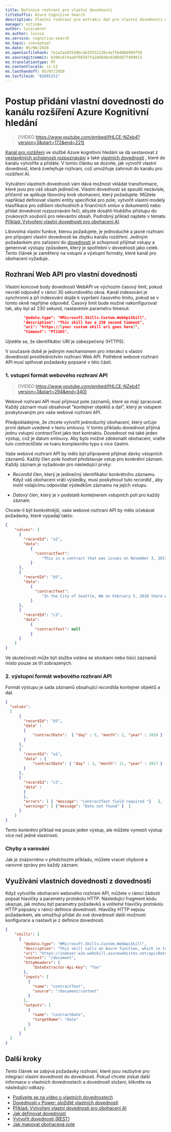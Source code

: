 ```yaml
---
title: Definice rozhraní pro vlastní dovednosti
titleSuffix: Azure Cognitive Search
description: Vlastní rozhraní pro extrakci dat pro vlastní dovednosti webového rozhraní API v kanálu rozšíření AI v Azure Kognitivní hledání.
manager: nitinme
author: luiscabrer
ms.author: luisca
ms.service: cognitive-search
ms.topic: conceptual
ms.date: 05/06/2020
ms.openlocfilehash: 7a1a2aa92549bcab35532120c4af5bd0b6904f58
ms.sourcegitcommit: b396c674aa8f66597fa2dd6d6ed200dd7f409915
ms.translationtype: MT
ms.contentlocale: cs-CZ
ms.lasthandoff: 05/07/2020
ms.locfileid: "82891251"
---
```

# <a name="how-to-add-a-custom-skill-to-an-azure-cognitive-search-enrichment-pipeline"></a>Postup přidání vlastní dovednosti do kanálu rozšíření Azure Kognitivní hledání

> [!VIDEO https://www.youtube.com/embed/fHLCE-NZeb4?version=3&start=172&end=221]

[Kanál pro rozšíření](cognitive-search-concept-intro.md) ve službě Azure kognitivní hledání se dá sestavovat z [vestavěných schopností rozpoznávání](cognitive-search-predefined-skills.md) a také [vlastních dovedností](cognitive-search-custom-skill-web-api.md) , které do kanálu vytvoříte a přidáte. V tomto článku se dozvíte, jak vytvořit vlastní dovednost, která zveřejňuje rozhraní, což umožňuje zahrnutí do kanálu pro rozšíření AI. 

Vytváření vlastních dovedností vám dává možnost vkládat transformace, které jsou pro váš obsah jedinečné. Vlastní dovednosti se spouští nezávisle, přičemž se aplikuje libovolný krok obohacení, který požadujete. Můžete například definovat vlastní entity specifické pro pole, vytvořit vlastní modely klasifikace pro odlišení obchodních a finančních smluv a dokumentů nebo přidat dovednost rozpoznávání řeči, abyste dosáhli hlubšího přístupu do zvukových souborů pro relevantní obsah. Podrobný příklad najdete v tématu [Příklad: Vytvoření vlastní dovednosti pro obohacení AI](cognitive-search-create-custom-skill-example.md).

 Libovolná vlastní funkce, kterou požadujete, je jednoduché a jasné rozhraní pro připojení vlastní dovednosti ke zbytku kanálu rozšíření. Jediným požadavkem pro zařazení do [dovednosti](cognitive-search-defining-skillset.md) je schopnost přijímat vstupy a generovat výstupy způsobem, který je spotřební v dovednosti jako celek. Tento článek je zaměřený na vstupní a výstupní formáty, které kanál pro obohacení vyžaduje.

## <a name="web-api-custom-skill-interface"></a>Rozhraní Web API pro vlastní dovednosti

Vlastní koncové body dovedností WebAPI ve výchozím časový limit, pokud nevrátí odpověď v rámci 30 sekundového okna. Kanál indexování je synchronní a při indexování dojde k vypršení časového limitu, pokud se v tomto okně nepřijme odpověď.  Časový limit bude možné nakonfigurovat tak, aby byl až 230 sekund, nastavením parametru timeout:

```json
        "@odata.type": "#Microsoft.Skills.Custom.WebApiSkill",
        "description": "This skill has a 230 second timeout",
        "uri": "https://[your custom skill uri goes here]",
        "timeout": "PT230S",
```

Ujistěte se, že identifikátor URI je zabezpečený (HTTPS).

V současné době je jediným mechanismem pro interakci s vlastní dovedností prostřednictvím rozhraní Web API. Potřebné webové rozhraní API musí splňovat požadavky popsané v této části.

### <a name="1--web-api-input-format"></a>1. vstupní formát webového rozhraní API


> [!VIDEO https://www.youtube.com/embed/fHLCE-NZeb4?version=3&start=294&end=340]


Webové rozhraní API musí přijmout pole záznamů, které se mají zpracovat. Každý záznam musí obsahovat "kontejner objektů a dat", který je vstupem poskytovaným pro vaše webové rozhraní API. 

Předpokládejme, že chcete vytvořit jednoduchý obohacení, který určuje první datum uvedené v textu smlouvy. V tomto příkladu dovednost přijímá jednu vstupní *contractText* jako text kontraktu. Dovednost má také jeden výstup, což je datum smlouvy. Aby bylo možné zdokonalit obohacení, vraťte tuto *contractDate* ve tvaru komplexního typu s více částmi.

Vaše webové rozhraní API by mělo být připravené přijímat dávky vstupních záznamů. Každý člen pole *hodnot* představuje vstup pro konkrétní záznam. Každý záznam je vyžadován pro následující prvky:

+ *RecordId* člen, který je jedinečný identifikátor konkrétního záznamu. Když váš obohacení vrátí výsledky, musí poskytnout tuto *recordId* , aby mohl volajícímu odpovídat výsledkům záznamu na jejich vstupu.

+ *Datový* člen, který je v podstatě kontejnerem vstupních polí pro každý záznam.

Chcete-li být konkrétnější, vaše webové rozhraní API by mělo očekávat požadavky, které vypadají takto:

```json
{
    "values": [
      {
        "recordId": "a1",
        "data":
           {
             "contractText": 
                "This is a contract that was issues on November 3, 2017 and that involves... "
           }
      },
      {
        "recordId": "b5",
        "data":
           {
             "contractText": 
                "In the City of Seattle, WA on February 5, 2018 there was a decision made..."
           }
      },
      {
        "recordId": "c3",
        "data":
           {
             "contractText": null
           }
      }
    ]
}
```
Ve skutečnosti může být služba volána se stovkami nebo tisíci záznamů místo pouze ze tří zobrazených.

### <a name="2-web-api-output-format"></a>2. výstupní formát webového rozhraní API

Formát výstupu je sada záznamů obsahující *recordId*a kontejner objektů a dat. 

```json
{
  "values": 
  [
      {
        "recordId": "b5",
        "data" : 
        {
            "contractDate":  { "day" : 5, "month": 2, "year" : 2018 }
        }
      },
      {
        "recordId": "a1",
        "data" : {
            "contractDate": { "day" : 3, "month": 11, "year" : 2017 }                    
        }
      },
      {
        "recordId": "c3",
        "data" : 
        {
        },
        "errors": [ { "message": "contractText field required "}   ],  
        "warnings": [ {"message": "Date not found" }  ]
      }
    ]
}
```

Tento konkrétní příklad má pouze jeden výstup, ale můžete vymezit výstup více než jedné vlastnosti. 

### <a name="errors-and-warning"></a>Chyby a varování

Jak je znázorněno v předchozím příkladu, můžete vracet chybové a varovné zprávy pro každý záznam.

## <a name="consuming-custom-skills-from-skillset"></a>Využívání vlastních dovedností z dovednosti

Když vytvoříte obohacení webového rozhraní API, můžete v rámci žádosti popsat hlavičky a parametry protokolu HTTP. Následující fragment kódu ukazuje, jak mohou být parametry požadavků a *volitelné* hlavičky protokolu HTTP popsány v rámci definice dovednosti. Hlavičky HTTP nejsou požadavkem, ale umožňují přidat do své dovednosti další možnosti konfigurace a nastavit je z definice dovednosti.

```json
{
    "skills": [
      {
        "@odata.type": "#Microsoft.Skills.Custom.WebApiSkill",
        "description": "This skill calls an Azure function, which in turn calls TA sentiment",
        "uri": "https://indexer-e2e-webskill.azurewebsites.net/api/DateExtractor?language=en",
        "context": "/document",
        "httpHeaders": {
            "DateExtractor-Api-Key": "foo"
        },
        "inputs": [
          {
            "name": "contractText",
            "source": "/document/content"
          }
        ],
        "outputs": [
          {
            "name": "contractDate",
            "targetName": "date"
          }
        ]
      }
  ]
}
```

## <a name="next-steps"></a>Další kroky

Tento článek se zabývá požadavky rozhraní, které jsou nezbytné pro integraci vlastní dovednosti do dovednosti. Pokud chcete získat další informace o vlastních dovednostech a dovednosti složení, klikněte na následující odkazy.

+ [Podívejte se na video o vlastních dovednostech](https://youtu.be/fHLCE-NZeb4)
+ [Dovednosti v Power: úložiště vlastních dovedností](https://github.com/Azure-Samples/azure-search-power-skills)
+ [Příklad: Vytvoření vlastní dovednosti pro obohacení AI](cognitive-search-create-custom-skill-example.md)
+ [Jak definovat dovednosti](cognitive-search-defining-skillset.md)
+ [Vytvořit dovednosti (REST)](https://docs.microsoft.com/rest/api/searchservice/create-skillset)
+ [Jak mapovat obohacená pole](cognitive-search-output-field-mapping.md)